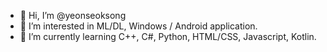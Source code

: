 - 👋 Hi, I’m @yeonseoksong
- 👀 I’m interested in ML/DL, Windows / Android application.
- 🌱 I’m currently learning C++, C#, Python, HTML/CSS, Javascript, Kotlin.
